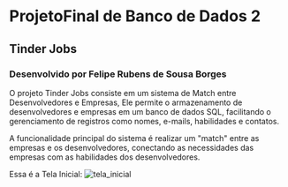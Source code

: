 # ProjetoFinal de Banco de Dados 2

## Tinder Jobs

### Desenvolvido por Felipe Rubens de Sousa Borges

O projeto Tinder Jobs consiste em um sistema de Match entre Desenvolvedores e Empresas, Ele permite o armazenamento de desenvolvedores e empresas em um banco de dados SQL, facilitando o gerenciamento de registros como nomes, e-mails, habilidades e contatos.

A funcionalidade principal do sistema é realizar um "match" entre as empresas e os desenvolvedores, conectando as necessidades das empresas com as habilidades dos desenvolvedores.

Essa é a Tela Inicial:
![tela_inicial](https://github.com/user-attachments/assets/7f714b2f-676f-49ac-a336-e944aee11f7c)
